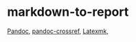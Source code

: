 # markdown-to-report

[Pandoc](https://pandoc.org/index.html), [pandoc-crossref](https://lierdakil.github.io/pandoc-crossref/), [Latexmk](https://texwiki.texjp.org/?Latexmk),
